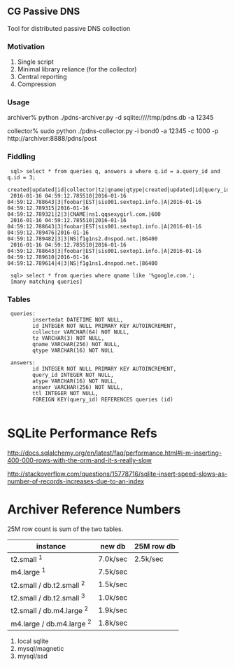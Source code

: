 ## CG Passive DNS 

Tool for distributed passive DNS collection

### Motivation

1. Single script
2. Minimal library reliance (for the collector)
3. Central reporting
4. Compression

### Usage

 archiver% python ./pdns-archiver.py -d sqlite:////tmp/pdns.db -a 12345
 
 collector% sudo python ./pdns-collector.py -i bond0 -a 12345 -c 1000 -p http://archiver:8888/pdns/post 

### Fiddling

```
 sql> select * from queries q, answers a where q.id = a.query_id and q.id = 3;
 created|updated|id|collector|tz|qname|qtype|created|updated|id|query_id|atype|answer|ttl
 2016-01-16 04:59:12.785510|2016-01-16 04:59:12.788643|3|foobar|EST|sis001.sextop1.info.|A|2016-01-16 04:59:12.789315|2016-01-16 04:59:12.789321|2|3|CNAME|ns1.qqsexygirl.com.|600
 2016-01-16 04:59:12.785510|2016-01-16 04:59:12.788643|3|foobar|EST|sis001.sextop1.info.|A|2016-01-16 04:59:12.789476|2016-01-16 04:59:12.789482|3|3|NS|f1g1ns2.dnspod.net.|86400
 2016-01-16 04:59:12.785510|2016-01-16 04:59:12.788643|3|foobar|EST|sis001.sextop1.info.|A|2016-01-16 04:59:12.789610|2016-01-16 04:59:12.789614|4|3|NS|f1g1ns1.dnspod.net.|86400

 sql> select * from queries where qname like '%google.com.';
 [many matching queries]
```

### Tables

```
 queries:
        insertedat DATETIME NOT NULL, 
        id INTEGER NOT NULL PRIMARY KEY AUTOINCREMENT, 
        collector VARCHAR(64) NOT NULL, 
        tz VARCHAR(3) NOT NULL, 
        qname VARCHAR(256) NOT NULL, 
        qtype VARCHAR(16) NOT NULL

 answers: 
        id INTEGER NOT NULL PRIMARY KEY AUTOINCREMENT, 
        query_id INTEGER NOT NULL, 
        atype VARCHAR(16) NOT NULL, 
        answer VARCHAR(256) NOT NULL, 
        ttl INTEGER NOT NULL, 
        FOREIGN KEY(query_id) REFERENCES queries (id)
        
```

# SQLite Performance Refs

 http://docs.sqlalchemy.org/en/latest/faq/performance.html#i-m-inserting-400-000-rows-with-the-orm-and-it-s-really-slow

 http://stackoverflow.com/questions/15778716/sqlite-insert-speed-slows-as-number-of-records-increases-due-to-an-index

# Archiver Reference Numbers

25M row count is sum of the two tables.


instance    | new db   | 25M row db 
------------|----------|------------
t2.small <sup>1</sup>   | 7.0k/sec | 2.5k/sec     
m4.large <sup>1</sup>   | 7.5k/sec |
t2.small / db.t2.small <sup>2</sup>   | 1.5k/sec | 
t2.small / db.t2.small <sup>3</sup>   | 1.0k/sec | 
t2.small / db.m4.large <sup>2</sup>   | 1.9k/sec | 
m4.large / db.m4.large <sup>2</sup>   | 1.8k/sec | 


1. local sqlite
2. mysql/magnetic
3. mysql/ssd

